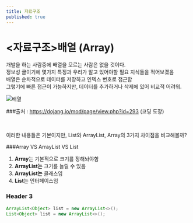 ```yaml
---
title: 자료구조 
published: true
---
```


# [](#header-1)<자료구조>배열 (Array)

개발을 하는 사람중에 배열을 모르는 사람은 없을 것이다.<br>
정보성 글이기에 몇가지 특징과 우리가 알고 있어야할 필요 지식들을 적어보겠음 <br>
배열은 순차적으로 데이터를 저장하고 인덱스 번호로 접근함<br>
그렇기에 빠른 접근이 가능하지만, 데이터를 추가하거나 삭제에 있어 비교적 어려워. <br>

![배열](https://user-images.githubusercontent.com/54430432/122173266-9261f980-cebc-11eb-8a8d-9bb70dd92f3c.PNG)

###출처 : https://dojang.io/mod/page/view.php?id=293 (코딩 도장)

<br>

이러한 내용들은 기본이지만, List와 ArrayList, Array의 3가지 차이점을 비교해볼까?


###Array VS ArrayList VS List 
1. **Array**는 기본적으로 크기를 정해놔야함
1. **ArrayList는** 크기를 늘릴 수 있음
1. **ArrayList는** 클래스임
1. **List**는 인터페이스임


### [](#header-3)Header 3
```java
ArrayList<Object> list = new ArrayList<>();
List<Object> list = new ArrayList<>();  
```
